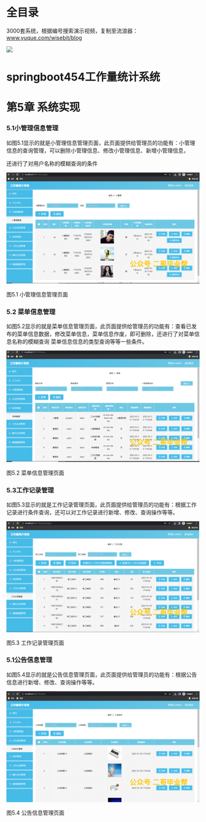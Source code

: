 # 全目录

3000套系统，根据编号搜索演示视频，复制至流浪器：www.yuque.com/wisebit/blog


![](https://bitwise.oss-cn-heyuan.aliyuncs.com/2024/11/06/qq_wechat.png)
# springboot454工作量统计系统
# 第5章 系统实现
### 5.1小管理信息管理
如图5.1显示的就是小管理信息管理页面，此页面提供给管理员的功能有：小管理信息的查询管理，可以删除小管理信息、修改小管理信息、新增小管理信息，

还进行了对用户名称的模糊查询的条件

![](/md/blog.010.png)

图5.1 小管理信息管理页面
### 5.2 菜单信息管理
如图5.2显示的就是菜单信息管理页面，此页面提供给管理员的功能有：查看已发布的菜单信息数据，修改菜单信息，菜单信息作废，即可删除，还进行了对菜单信息名称的模糊查询 菜单信息信息的类型查询等等一些条件。

![](/md/blog.011.png)


图5.2 菜单信息管理页面
### 5.3工作记录管理
如图5.3显示的就是工作记录管理页面，此页面提供给管理员的功能有：根据工作记录进行条件查询，还可以对工作记录进行新增、修改、查询操作等等。

![](/md/blog.012.png)


图5.3 工作记录管理页面
### 5.1公告信息管理
如图5.4显示的就是公告信息管理页面，此页面提供给管理员的功能有：根据公告信息进行新增、修改、查询操作等等。

![](/md/blog.013.png)


图5.4 公告信息管理页面
